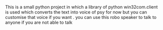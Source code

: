 This is a small python project in which a library of python win32com.client is used which converts the text into voice of psy for now but 
you can customise that voice if you want . you can use this robo speaker to talk to anyone if you are not able to talk
